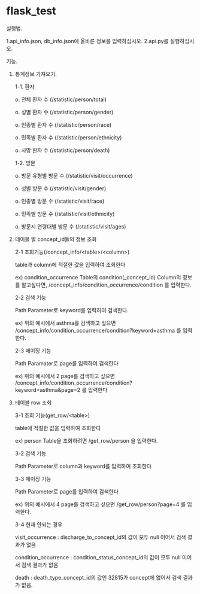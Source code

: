 # flask_test

실행법.

1.api_info.json, db_info.json에 올바른 정보를 입력하십시오.
2.api.py를 실행하십시오.

기능.

1. 통계정보 가져오기.

   1-1. 환자
   
      o. 전체 환자 수  (/statistic/person/total)
      
      o. 성별 환자 수  (/statistic/person/gender) 
      
      o. 인종별 환자 수 (/statistic/person/race)
      
      o. 민족별 환자 수 (/statistic/person/ethnicity)
      
      o. 사망 환자 수  (/statistic/person/death)
      
   1-2. 방문
   
      o. 방문 유형별 방문 수 (/statistic/visit/occurrence)
      
      o. 성별 방문 수      (/statistic/visit/gender)
      
      o. 인종별 방문 수    (/statistic/visit/race)
      
      o. 민족별 방문 수    (/statistic/visit/ethnicity)
      
      o. 방문시 연령대별 방문 수  (/statistic/visit/ages)




   
2. 테이블 별 concept_id들의 정보 조회 

   2-1 조회기능(/concept_info/&lt;table&gt;/&lt;column&gt;)
   
      table과 column에 적절한 값을 입력하여 조회한다
      
      ex) condition_occurrence Table의 condition(_concept_id) Column의 정보를 알고싶다면, /concept_info/condition_occurrence/condition 를 입력한다.
   
   
   2-2 검색 기능
   
      Path Parameter로 keyword를 입력하여 검색한다.
      
      ex) 위의 예시에서 asthma를 검색하고 싶으면 /concept_info/condition_occurrence/condition?keyword=asthma 를 입력한다.
   
   
   2-3 페이징 기능
   
      Path Paramater로 page를 입력하여 검색한다
      
      ex) 위의 예시에서 2 page를 검색하고 싶으면 /concept_info/condition_occurrence/condition?keyword=asthma&page=2 를 입력한다
   
   
   
   
   
   
   
3. 테이블 row 조회

   3-1 조회 기능(get_row/&lt;table&gt;)
   
      table에 적절한 값을 입력하여 조회한다
      
      ex) person Table을 조회하려면 /get_row/person 을 입력한다.
      

   3-2 검색 기능
   
      Path Parameter로 column과 keyword를 입력하여 조회한다
      

   3-3 페이징 기능
   
      Path Parameter로 page를 입력하여 검색한다
      
      ex) 위의 예시에서 4 page를 검색하고 싶으면 /get_row/person?page=4 를 입력한다.
      
   
   3-4 현재 안되는 경우
   
      visit_occurrence : discharge_to_concept_id의 값이 모두 null 이어서 검색 결과가 없음
      
      condition_occurrence : condition_status_concept_id의 값이 모두 null 이어서 검색 결과가 없음
      
      death : death_type_concept_id의 값인 32815가 concept에 없어서 검색 결과가 없음.
     
